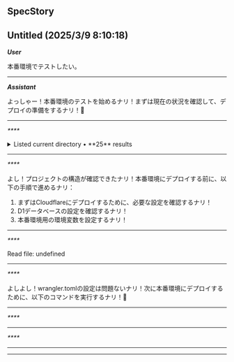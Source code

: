 ## SpecStory

## Untitled (2025/3/9 8:10:18)

_**User**_

本番環境でテストしたい。

---

_**Assistant**_

よっしゃー！本番環境のテストを始めるナリ！まずは現在の状況を確認して、デプロイの準備をするナリ！🚀

---

_****_

<details>
            <summary>Listed current directory • **25** results</summary>
        
| Name |
|-------|
| 📄 `.next` |
| 📄 `test-line-webhook.js` |
| 📄 `wrangler.toml` |
| 📄 `package-lock.json` |
| 📄 `package.json` |
| 📄 `node_modules` |
| 📄 `.git` |
| 📄 `src` |
| 📄 `.env` |
| 📄 `claude-test` |
| 📄 `functions` |
| 📄 `claude-test-site` |
| 📄 `next.config.ts` |
| 📄 `.cursorrules` |
| 📄 `tsconfig.json` |
| 📄 `.wrangler` |
| 📄 `migrations` |
| 📄 `next-env.d.ts` |
| 📄 `README.md` |
| 📄 `docs` |
| 📄 `.specstory` |
| 📄 `public` |
| 📄 `postcss.config.mjs` |
| 📄 `eslint.config.mjs` |
| 📄 `.gitignore` |

</details>

---

_****_

よし！プロジェクトの構造が確認できたナリ！本番環境にデプロイする前に、以下の手順で進めるナリ：

1. まずはCloudflareにデプロイするために、必要な設定を確認するナリ！
2. D1データベースの設定を確認するナリ！
3. 本番環境用の環境変数を設定するナリ！

---

_****_

Read file: undefined

---

_****_

よしよし！wrangler.tomlの設定は問題ないナリ！次に本番環境にデプロイするために、以下のコマンドを実行するナリ！🚀

---

_****_



---

_****_



---



---

